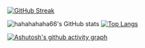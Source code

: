 [![GitHub Streak](https://streak-stats.demolab.com?user=hahahahaha66&theme=iceberg&hide_border=false%C2%A0%E9%94%99%E8%AF%AF%E7%9A%84)](https://git.io/streak-stats)


![hahahahaha66's GitHub stats](https://github-readme-stats.vercel.app/api?username=hahahahaha66&show_icons=true&theme=default)
[![Top Langs](https://github-readme-stats.vercel.app/api/top-langs/?username=hahahahaha66&layout=compact)](https://github.com/anuraghazra/github-readme-stats)


[![Ashutosh's github activity graph](https://github-readme-activity-graph.vercel.app/graph?username=hahahahaha66&theme=react-dark)](https://github.com/ashutosh00710/github-readme-activity-graph)
